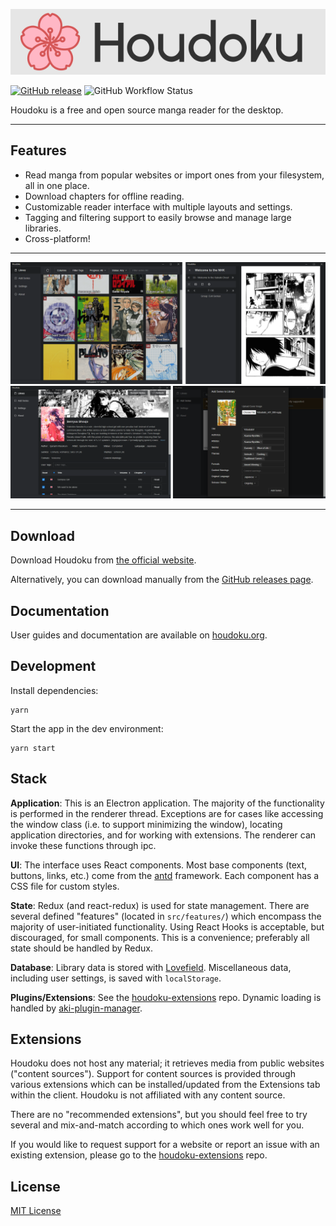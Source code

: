 [![Houdoku Header](res/houdoku_header.png)](https://houdoku.org)

[![GitHub release](https://img.shields.io/github/v/release/xgi/houdoku?style=flat-square)](https://github.com/xgi/houdoku/releases)
![GitHub Workflow Status](https://img.shields.io/github/workflow/status/xgi/houdoku/CI?style=flat-square)

Houdoku is a free and open source manga reader for the desktop.

---

## Features

- Read manga from popular websites or import ones from your filesystem,
  all in one place.
- Download chapters for offline reading.
- Customizable reader interface with multiple layouts and settings.
- Tagging and filtering support to easily browse and manage large libraries.
- Cross-platform!

---

![Screenshots1](res/screenshots1.png)
![Screenshots2](res/screenshots2.png)

---

## Download

Download Houdoku from [the official website](https://houdoku.org/download).

Alternatively, you can download manually from the
[GitHub releases page](https://github.com/xgi/houdoku/releases).

## Documentation

User guides and documentation are available on
[houdoku.org](https://houdoku.org).

## Development

Install dependencies:

```
yarn
```

Start the app in the dev environment:

```
yarn start
```

## Stack

**Application**: This is an Electron application. The majority of the functionality is performed in the renderer thread. Exceptions are for cases like accessing the window class (i.e. to support minimizing the window), locating application directories, and for working with extensions. The renderer can invoke these functions through ipc.

**UI**: The interface uses React components. Most base components (text, buttons, links, etc.) come from the [antd](https://ant.design)
framework. Each component has a CSS file for custom styles.

**State**: Redux (and react-redux) is used for state management. There are several defined "features" (located in `src/features/`) which encompass the majority of user-initiated functionality. Using React Hooks is acceptable, but discouraged, for small components. This is a convenience; preferably all state should be handled by Redux.

**Database**: Library data is stored with
[Lovefield](https://google.github.io/lovefield). Miscellaneous data,
including user settings, is saved with `localStorage`.

**Plugins/Extensions**: See the [houdoku-extensions](https://github.com/xgi/houdoku-extensions) repo. Dynamic loading is handled by [aki-plugin-manager](https://github.com/xgi/aki-plugin-manager).

## Extensions

Houdoku does not host any material; it retrieves media from public websites
("content sources"). Support for content sources is provided through
various extensions which can be installed/updated from the Extensions tab
within the client. Houdoku is not affiliated with any content source.

There are no "recommended extensions", but you should feel free to
try several and mix-and-match according to which ones work well for you.

If you would like to request support for a website or report an issue with
an existing extension, please go to the
[houdoku-extensions](https://github.com/xgi/houdoku-extensions) repo.

## License

[MIT License](https://github.com/xgi/houdoku/blob/master/LICENSE.txt)
